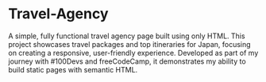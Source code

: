 # Travel-Agency
A simple, fully functional travel agency page built using only HTML. This project showcases travel packages and top itineraries for Japan, focusing on creating a responsive, user-friendly experience. Developed as part of my journey with #100Devs and freeCodeCamp, it demonstrates my ability to build static pages with semantic HTML.
